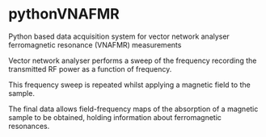 # pythonVNAFMR
Python based data acquisition system for vector network analyser ferromagnetic resonance (VNAFMR) measurements

Vector network analyser performs a sweep of the frequency recording the transmitted RF power as a function of frequency.

This frequency sweep is repeated whilst applying a magnetic field to the sample.

The final data allows field-frequency maps of the absorption of a magnetic sample to be obtained, holding information about ferromagnetic resonances.

